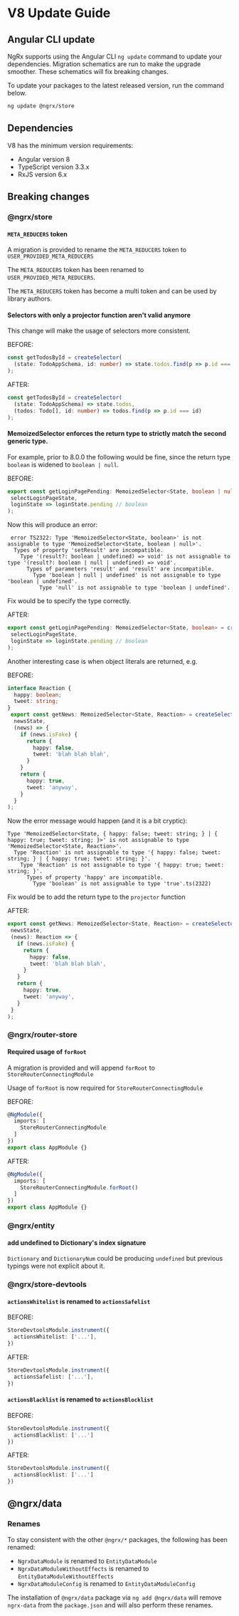# V8 Update Guide

## Angular CLI update

NgRx supports using the Angular CLI `ng update` command to update your dependencies. Migration schematics are run to make the upgrade smoother. These schematics will fix breaking changes.

To update your packages to the latest released version, run the command below.

```sh
ng update @ngrx/store
```

## Dependencies

V8 has the minimum version requirements:

- Angular version 8
- TypeScript version 3.3.x
- RxJS version 6.x

## Breaking changes

### @ngrx/store

#### `META_REDUCERS` token

<div class="alert is-helpful">

A migration is provided to rename the `META_REDUCERS` token to `USER_PROVIDED_META_REDUCERS`

</div>

The `META_REDUCERS` token has been renamed to `USER_PROVIDED_META_REDUCERS`.

The `META_REDUCERS` token has become a multi token and can be used by
library authors.

#### Selectors with only a projector function aren't valid anymore

This change will make the usage of selectors more consistent.

BEFORE:

```ts
const getTodosById = createSelector(
  (state: TodoAppSchema, id: number) => state.todos.find(p => p.id === id)
);
```

AFTER:

```ts
const getTodosById = createSelector(
  (state: TodoAppSchema) => state.todos,
  (todos: Todo[], id: number) => todos.find(p => p.id === id)
);
```

#### MemoizedSelector enforces the return type to strictly match the second generic type.

For example, prior to 8.0.0 the following would be fine, since the return type `boolean` is widened to `boolean | null`.

 BEFORE:

 ```ts
export const getLoginPagePending: MemoizedSelector<State, boolean | null> = createSelector(
  selectLoginPageState,
  loginState => loginState.pending // boolean
);
```

 Now this will produce an error:
```
 error TS2322: Type 'MemoizedSelector<State, boolean>' is not assignable to type 'MemoizedSelector<State, boolean | null>'.
  Types of property 'setResult' are incompatible.
    Type '(result?: boolean | undefined) => void' is not assignable to type '(result?: boolean | null | undefined) => void'.
      Types of parameters 'result' and 'result' are incompatible.
        Type 'boolean | null | undefined' is not assignable to type 'boolean | undefined'.
          Type 'null' is not assignable to type 'boolean | undefined'.
```

 Fix would be to specify the type correctly.

 AFTER:

 ```ts
export const getLoginPagePending: MemoizedSelector<State, boolean> = createSelector(
  selectLoginPageState,
  loginState => loginState.pending // boolean
);
```

 Another interesting case is when object literals are returned, e.g.

 BEFORE:
```ts
interface Reaction {
  happy: boolean;
  tweet: string;
}
 export const getNews: MemoizedSelector<State, Reaction> = createSelector(
  newsState,
  (news) => {
    if (news.isFake) {
      return {
        happy: false,
        tweet: 'blah blah blah',
      }
    }
    return {
      happy: true,
      tweet: 'anyway',
    }
  }
);
```

 Now the error message would happen (and it is a bit cryptic):
```
Type 'MemoizedSelector<State, { happy: false; tweet: string; } | { happy: true; tweet: string; }>' is not assignable to type 'MemoizedSelector<State, Reaction>'.
  Type 'Reaction' is not assignable to type '{ happy: false; tweet: string; } | { happy: true; tweet: string; }'.
    Type 'Reaction' is not assignable to type '{ happy: true; tweet: string; }'.
      Types of property 'happy' are incompatible.
        Type 'boolean' is not assignable to type 'true'.ts(2322)
```

 Fix would be to add the return type to the `projector` function

 AFTER: 

 ```ts
export const getNews: MemoizedSelector<State, Reaction> = createSelector(
  newsState,
  (news): Reaction => {
    if (news.isFake) {
      return {
        happy: false,
        tweet: 'blah blah blah',
      }
    }
    return {
      happy: true,
      tweet: 'anyway',
    }
  }
);
```


### @ngrx/router-store

#### Required usage of `forRoot`

<div class="alert is-helpful">

A migration is provided and will append `forRoot` to `StoreRouterConnectingModule`

</div>

Usage of `forRoot` is now required for `StoreRouterConnectingModule`

BEFORE:

```ts
@NgModule({
  imports: [
    StoreRouterConnectingModule
  ]
})
export class AppModule {}
```

AFTER:

```ts
@NgModule({
  imports: [
    StoreRouterConnectingModule.forRoot()
  ]
})
export class AppModule {}
```

### @ngrx/entity

#### add undefined to Dictionary's index signature

`Dictionary` and `DictionaryNum` could be producing `undefined` but previous typings were not explicit about it.

### @ngrx/store-devtools

#### `actionsWhitelist` is renamed to `actionsSafelist`

BEFORE:

```ts
StoreDevtoolsModule.instrument({
  actionsWhitelist: ['...'],
})
```

AFTER:

```ts
StoreDevtoolsModule.instrument({
  actionsSafelist: ['...'],
})
```

#### `actionsBlacklist` is renamed to `actionsBlocklist`

BEFORE:

```ts
StoreDevtoolsModule.instrument({
  actionsBlacklist: ['...']
})
```

AFTER:

```ts
StoreDevtoolsModule.instrument({
  actionsBlocklist: ['...']
})
```

## @ngrx/data

### Renames

To stay consistent with the other `@ngrx/*` packages, the following has been renamed:

- `NgrxDataModule` is renamed to `EntityDataModule`
- `NgrxDataModuleWithoutEffects` is renamed to `EntityDataModuleWithoutEffects`
- `NgrxDataModuleConfig` is renamed to `EntityDataModuleConfig`

<div class="alert is-helpful">

The installation of `@ngrx/data` package via `ng add @ngrx/data` will remove `ngrx-data` from the `package.json` and will also perform these renames.

</div>
